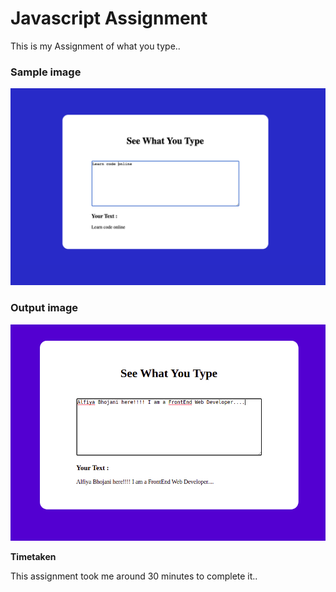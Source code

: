 # Javascript Assignment

This is my Assignment of what you type..

### Sample image

![Output](./Image/See_What_You_Type.png)

### Output image

![output](./Image/output.png)

**Timetaken**

This assignment took me around 30 minutes to complete it..
